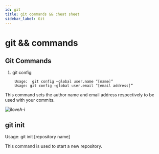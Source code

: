 ```yaml
---
id: git
title: git commands && cheat sheet
sidebar_label: Git
---
```


# git && commands

## Git Commands
1. git config

        Usage:  git config –global user.name “[name]”
        Usage: git config –global user.email “[email address]” 





This command sets the author name and email address respectively to be used with your commits.

![iloveA-i](assets/image.png)
## git init
Usage: git init [repository name]

This command is used to start a new repository.


